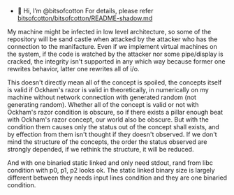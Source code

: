 - 👋 Hi, I’m @bitsofcotton
For details, please refer [bitsofcotton/bitsofcotton/README-shadow.md](https://github.com/bitsofcotton/bitsofcotton)

My machine might be infected in low level architecture, so some of the repository will be sand castle when attacked by the attacker who has the connection to the manifacture. Even if we implement virtual machines on the system, if the code is watched by the attacker nor some pipe/display is cracked, the integrity isn't supported in any which way because former one rewrites behavior, latter one rewrites all of i/o.

This doesn't directly mean all of the concept is spoiled, the concepts itself is valid if Ockham's razor is valid in theoretically, in numerically on my machine without network connection with generated random (not generating random). Whether all of the concept is valid or not with Ockham's razor condition is obscure, so if there exists a pillar enough beat with Ockham's razor concept, our world also be obscure. But with the condition them causes only the status out of the concept shall exists, and by effection from them isn't thought if they doesn't observed. If we don't mind the structure of the concepts, the order the status observed are strongly depended, if we rethink the structure, it will be reduced.

And with one binaried static linked and only need stdout, rand from libc condition with p0, p1, p2 looks ok. The static linked binary size is largely different between they needs input lines condition and they are one binaried condition.

